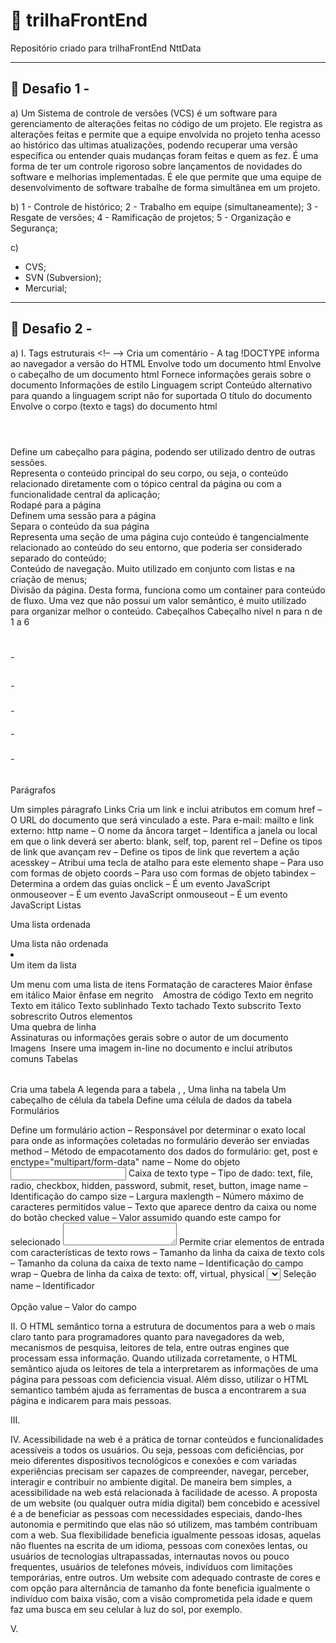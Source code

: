 # 🚀 trilhaFrontEnd
Repositório criado para trilhaFrontEnd NttData

---
## 🚦 Desafio 1 - 

a) Um Sistema de controle de versões (VCS) é um software para gerenciamento de alterações feitas no código de um projeto. Ele registra as alterações feitas e permite que a equipe envolvida no projeto tenha acesso ao histórico das ultimas atualizações, podendo recuperar uma versão específica ou entender quais mudanças foram feitas e quem as fez. É uma forma de ter um controle rigoroso sobre lançamentos de novidades do software e melhorias implementadas. É ele que permite que uma equipe de desenvolvimento de software trabalhe de forma simultânea em um projeto. 

b) 
   1 - Controle de histórico;
   2 - Trabalho em equipe (simultaneamente);
   3 - Resgate de versões;
   4 - Ramificação de projetos;
   5 - Organização e Segurança;

c) 
   - CVS;
   - SVN (Subversion);
   - Mercurial;

---
## 🚦 Desafio 2 - 
a) I.
       Tags estruturais
       <!– –> Cria um comentário - 
       <!DOCTYPE html>  A tag !DOCTYPE informa ao navegador a versão do HTML
       <html> </html>  Envolve todo um documento html
       <head> </head>  Envolve o cabeçalho de um documento html
       <meta >  Fornece informações gerais sobre o documento
       <style> </style>  Informações de estilo
       <script> </script>  Linguagem script
       <noscript> </noscript>  Conteúdo alternativo para quando a linguagem script não for suportada
       <title> </title>  O título do documento
       <body> </body>  Envolve o corpo (texto e tags) do documento html
       <header></header>  Define um cabeçalho para página, podendo ser utilizado dentro de outras sessões. 
       <main></main>  Representa o conteúdo principal do seu corpo, ou seja, o conteúdo relacionado diretamente com o tópico central da página ou com a funcionalidade central da aplicação;
       <footer></footer>  Rodapé para a página
       <section></section>  Definem uma sessão para a página
       <article></article>  Separa o conteúdo da sua página
       <aside></aside>  Representa uma seção de uma página cujo conteúdo é tangencialmente relacionado ao conteúdo do seu entorno, que poderia ser considerado separado do conteúdo;
       <nav></nav> Conteúdo de navegação. Muito utilizado em conjunto com listas e na criação de menus;
       <div></div>  Divisão da página. Desta forma, funciona como um container para conteúdo de fluxo. Uma vez que não possui um valor semântico, é muito utilizado para organizar melhor o conteúdo. 
       Cabeçalhos 
       <hn> </hn>  Cabeçalho nível n para n de 1 a 6 
       <h1></h1> - <h2></h2> - <h3></h3> - <h4></h4> - <h5></h5> - <h6></h6>
       Parágrafos 
       <p> </p>  Um simples páragrafo
       Links 
       <a> </a>  Cria um link e inclui atributos em comum
         href – O URL do documento que será vinculado a este. Para e-mail: mailto e link externo: http
         name – O nome da âncora 
         target – Identifica a janela ou local em que o link deverá ser aberto: blank, self, top, parent 
         rel – Define os tipos de link que avançam 
         rev – Define os tipos de link que revertem a ação 
         acesskey – Atribui uma tecla de atalho para este elemento 
         shape – Para uso com formas de objeto 
         coords – Para uso com formas de objeto 
         tabindex – Determina a ordem das guias 
         onclick – É um evento JavaScript 
         onmouseover – É um evento JavaScript 
         onmouseout – É um evento JavaScript
       Listas 
       <ol> </ol>  Uma lista ordenada
       <ul> </ul>  Uma lista não ordenada 
       <li> </li>  Um item da lista
       <menu> </menu>  Um menu com uma lista de itens 
       Formatação de caracteres
       <em> </em>  Maior ênfase em itálico 
       <strong> </strong>  Maior ênfase em negrito 
       <code> </code>  Amostra de código
       <b> </b>  Texto em negrito
       <i> </i>  Texto em itálico 
       <u> </u>  Texto sublinhado
       <s> </s>  Texto tachado
       <sub> </sub>  Texto subscrito
       <sup> </sup>  Texto sobrescrito
       Outros elementos
       <br>  Uma quebra de linha
       <address> </address>  Assinaturas ou informações gerais sobre o autor de um documento
       Imagens
       <img>  Insere uma imagem in-line no documento e inclui atributos comuns
       Tabelas
       <table> </table>  Cria uma tabela
       <caption> </caption> A legenda para a tabela
       <thead> </thead>  , <tbody>, <tfoot>
       <tr> </tr>  Uma linha na tabela
       <th> </th>  Um cabeçalho de célula da tabela
       <td> </td>  Define uma célula de dados da tabela
       Formulários
       <form> </form>  Define um formulário
         action – Responsável por determinar o exato local para onde as informações coletadas no formulário deverão ser enviadas
         method – Método de empacotamento dos dados do formulário: get, post e enctype="multipart/form-data"
         name – Nome do objeto
       <input>  Caixa de texto
         type – Tipo de dado: text, file, radio, checkbox, hidden, password, submit, reset, button, image name – Identificação do campo 
         size – Largura 
         maxlength – Número máximo de caracteres permitidos 
         value – Texto que aparece dentro da caixa ou nome do botão 
         checked value – Valor assumido quando este campo for selecionado 
       <textarea> </textarea>  Permite criar elementos de entrada com características de texto
         rows – Tamanho da linha da caixa de texto 
         cols – Tamanho da coluna da caixa de texto 
         name – Identificação do campo 
         wrap – Quebra de linha da caixa de texto: off, virtual, physical 
       <select> </select>  Seleção 
         name – Identificador
       <option> </option>  Opção 
         value – Valor do campo 

  II. O HTML semântico torna a estrutura de documentos para a web o mais claro tanto para programadores quanto para navegadores da web, mecanismos de pesquisa, leitores de tela, entre outras engines que processam essa informação. Quando utilizada corretamente, o HTML semântico ajuda os leitores de tela a interpretarem as informações de uma página para pessoas com deficiencia visual. Além disso, utilizar o HTML semantico também ajuda as ferramentas de busca a encontrarem a sua página e indicarem para mais pessoas.

  III. 

  IV. Acessibilidade na web é a prática de tornar conteúdos e funcionalidades acessíveis a todos os usuários. Ou seja, pessoas com deficiências, por meio diferentes dispositivos tecnológicos e conexões e com variadas experiências precisam ser capazes de compreender, navegar, perceber, interagir e contribuir no ambiente digital.
  De maneira bem simples, a acessibilidade na web está relacionada à facilidade de acesso.
  A proposta de um website (ou qualquer outra mídia digital) bem concebido e acessível é a de beneficiar as pessoas com necessidades especiais, dando-lhes autonomia e permitindo que elas não só utilizem, mas também contribuam com a web.
  Sua flexibilidade beneficia igualmente pessoas idosas, aquelas não fluentes na escrita de um idioma, pessoas com conexões lentas, ou usuários de tecnologias ultrapassadas, internautas novos ou pouco frequentes, usuários de telefones móveis, indivíduos com limitações temporárias, entre outros.
  Um website com adequado contraste de cores e com opção para alternância de tamanho da fonte beneficia igualmente o indivíduo com baixa visão, com a visão comprometida pela idade e quem faz uma busca em seu celular à luz do sol, por exemplo.
  
   V. 



